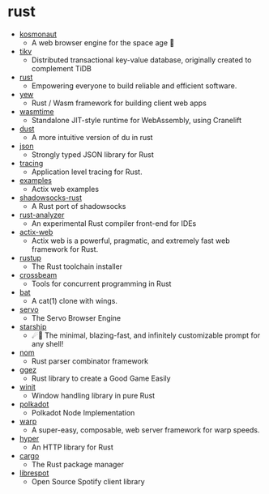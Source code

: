 # rust
- [kosmonaut](https://github.com/twilco/kosmonaut)
  - A web browser engine for the space age 🚀
- [tikv](https://github.com/tikv/tikv)
  - Distributed transactional key-value database, originally created to complement TiDB
- [rust](https://github.com/rust-lang/rust)
  - Empowering everyone to build reliable and efficient software.
- [yew](https://github.com/yewstack/yew)
  - Rust / Wasm framework for building client web apps
- [wasmtime](https://github.com/bytecodealliance/wasmtime)
  - Standalone JIT-style runtime for WebAssembly, using Cranelift
- [dust](https://github.com/bootandy/dust)
  - A more intuitive version of du in rust
- [json](https://github.com/serde-rs/json)
  - Strongly typed JSON library for Rust
- [tracing](https://github.com/tokio-rs/tracing)
  - Application level tracing for Rust.
- [examples](https://github.com/actix/examples)
  - Actix web examples
- [shadowsocks-rust](https://github.com/shadowsocks/shadowsocks-rust)
  - A Rust port of shadowsocks
- [rust-analyzer](https://github.com/rust-analyzer/rust-analyzer)
  - An experimental Rust compiler front-end for IDEs
- [actix-web](https://github.com/actix/actix-web)
  - Actix web is a powerful, pragmatic, and extremely fast web framework for Rust.
- [rustup](https://github.com/rust-lang/rustup)
  - The Rust toolchain installer
- [crossbeam](https://github.com/crossbeam-rs/crossbeam)
  - Tools for concurrent programming in Rust
- [bat](https://github.com/sharkdp/bat)
  - A cat(1) clone with wings.
- [servo](https://github.com/servo/servo)
  - The Servo Browser Engine
- [starship](https://github.com/starship/starship)
  - ☄🌌️ The minimal, blazing-fast, and infinitely customizable prompt for any shell!
- [nom](https://github.com/Geal/nom)
  - Rust parser combinator framework
- [ggez](https://github.com/ggez/ggez)
  - Rust library to create a Good Game Easily
- [winit](https://github.com/rust-windowing/winit)
  - Window handling library in pure Rust
- [polkadot](https://github.com/paritytech/polkadot)
  - Polkadot Node Implementation
- [warp](https://github.com/seanmonstar/warp)
  - A super-easy, composable, web server framework for warp speeds.
- [hyper](https://github.com/hyperium/hyper)
  - An HTTP library for Rust
- [cargo](https://github.com/rust-lang/cargo)
  - The Rust package manager
- [librespot](https://github.com/librespot-org/librespot)
  - Open Source Spotify client library
